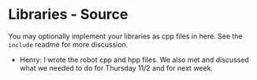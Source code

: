 # Libraries - Source
You may optionally implement your libraries as cpp files in here.
See the `include` readme for more discussion.

* Henry: I wrote the robot cpp and hpp files. We also met and discussed what we needed to do for Thursday 11/2 and for next week.
